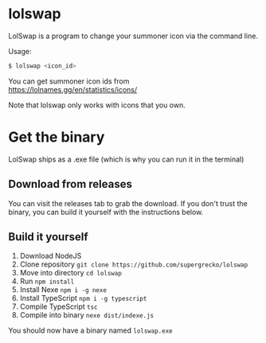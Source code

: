 # lolswap

LolSwap is a program to change your summoner icon via the command line.

Usage: 
```bash
$ lolswap <icon_id>
```

You can get summoner icon ids from https://lolnames.gg/en/statistics/icons/

Note that lolswap only works with icons that you own.

# Get the binary

LolSwap ships as a .exe file (which is why you can run it in the terminal)

## Download from releases

You can visit the releases tab to grab the download. If you don't trust the binary, you can build it yourself with the instructions below.

## Build it yourself

1. Download NodeJS
1. Clone repository `git clone https://github.com/supergrecko/lolswap`
1. Move into directory `cd lolswap`
1. Run `npm install`
1. Install Nexe `npm i -g nexe`
1. Install TypeScript `npm i -g typescript`
1. Compile TypeScript `tsc`
1. Compile into binary `nexe dist/indexe.js`

You should now have a binary named `lolswap.exe`
